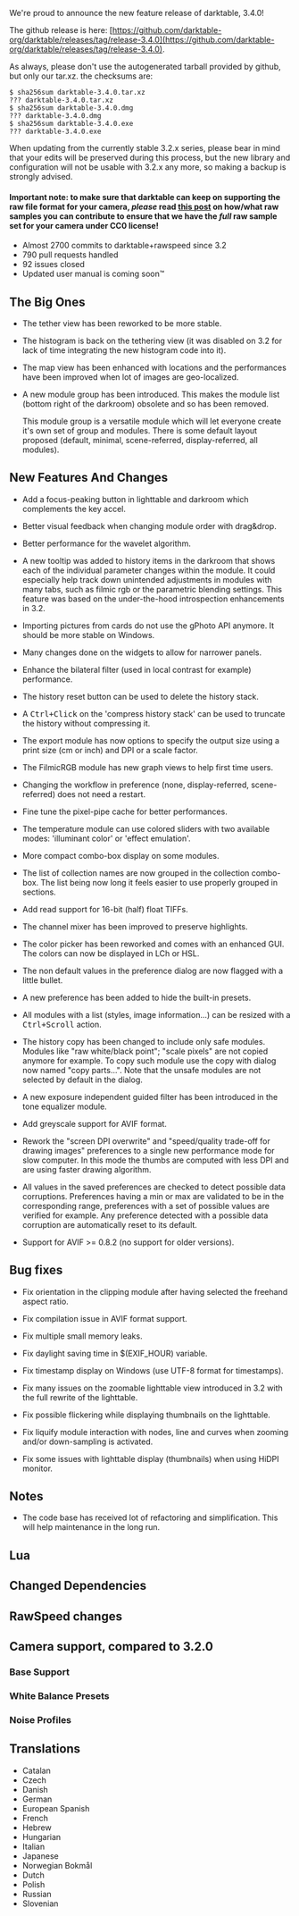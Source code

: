 We're proud to announce the new feature release of darktable, 3.4.0!

The github release is here: [https://github.com/darktable-org/darktable/releases/tag/release-3.4.0](https://github.com/darktable-org/darktable/releases/tag/release-3.4.0).

As always, please don't use the autogenerated tarball provided by
github, but only our tar.xz. the checksums are:

```
$ sha256sum darktable-3.4.0.tar.xz
??? darktable-3.4.0.tar.xz
$ sha256sum darktable-3.4.0.dmg
??? darktable-3.4.0.dmg
$ sha256sum darktable-3.4.0.exe
??? darktable-3.4.0.exe
```

When updating from the currently stable 3.2.x series, please bear in
mind that your edits will be preserved during this process, but the new
library and configuration will not be usable with 3.2.x any more, so
making a backup is strongly advised.

#### Important note: to make sure that darktable can keep on supporting the raw file format for your camera, *please* read [this post](https://discuss.pixls.us/t/raw-samples-wanted/5420?u=lebedevri) on how/what raw samples you can contribute to ensure that we have the *full* raw sample set for your camera under CC0 license!

- Almost 2700 commits to darktable+rawspeed since 3.2
- 790 pull requests handled
- 92 issues closed
- Updated user manual is coming soon™

## The Big Ones

- The tether view has been reworked to be more stable.

- The histogram is back on the tethering view (it was disabled on 3.2
  for lack of time integrating the new histogram code into it).

- The map view has been enhanced with locations and the performances
  have been improved when lot of images are geo-localized.

- A new module group has been introduced. This makes the module list
  (bottom right of the darkroom) obsolete and so has been removed.

  This module group is a versatile module which will let everyone
  create it's own set of group and modules. There is some default
  layout proposed (default, minimal, scene-referred, display-referred,
  all modules).

## New Features And Changes

- Add a focus-peaking button in lighttable and darkroom which
  complements the key accel.

- Better visual feedback when changing module order with drag&drop.

- Better performance for the wavelet algorithm.

- A new tooltip was added to history items in the darkroom that shows
  each of the individual parameter changes within the module. It could
  especially help track down unintended adjustments in modules with
  many tabs, such as filmic rgb or the parametric blending
  settings. This feature was based on the under-the-hood introspection
  enhancements in 3.2.

- Importing pictures from cards do not use the gPhoto API anymore. It
  should be more stable on Windows.

- Many changes done on the widgets to allow for narrower panels.

- Enhance the bilateral filter (used in local contrast for example) performance.

- The history reset button can be used to delete the history stack.

- A <kbd>Ctrl+Click</kbd> on the 'compress history stack' can be used to
  truncate the history without compressing it.

- The export module has now options to specify the output size using a
  print size (cm or inch) and DPI or a scale factor.

- The FilmicRGB module has new graph views to help first time users.

- Changing the workflow in preference (none, display-referred,
  scene-referred) does not need a restart.

- Fine tune the pixel-pipe cache for better performances.

- The temperature module can use colored sliders with two available
  modes: 'illuminant color' or 'effect emulation'.

- More compact combo-box display on some modules.

- The list of collection names are now grouped in the collection
  combo-box. The list being now long it feels easier to use properly
  grouped in sections.

- Add read support for 16-bit (half) float TIFFs.

- The channel mixer has been improved to preserve highlights.

- The color picker has been reworked and comes with an enhanced
  GUI. The colors can now be displayed in LCh or HSL.

- The non default values in the preference dialog are now flagged with
  a little bullet.

- A new preference has been added to hide the built-in presets.

- All modules with a list (styles, image information...) can be
  resized with a <kbd>Ctrl+Scroll</kbd> action.

- The history copy has been changed to include only safe
  modules. Modules like "raw white/black point"; "scale pixels" are
  not copied anymore for example. To copy such module use the copy
  with dialog now named "copy parts...". Note that the unsafe modules
  are not selected by default in the dialog.

- A new exposure independent guided filter has been introduced in the
  tone equalizer module.

- Add greyscale support for AVIF format.

- Rework the "screen DPI overwrite" and "speed/quality trade-off for
  drawing images" preferences to a single new performance mode for
  slow computer. In this mode the thumbs are computed with less DPI
  and are using faster drawing algorithm.

- All values in the saved preferences are checked to detect possible
  data corruptions. Preferences having a min or max are validated to
  be in the corresponding range, preferences with a set of possible
  values are verified for example. Any preference detected with a
  possible data corruption are automatically reset to its default.

- Support for AVIF >= 0.8.2 (no support for older versions).

## Bug fixes

- Fix orientation in the clipping module after having selected the freehand aspect ratio.

- Fix compilation issue in AVIF format support.

- Fix multiple small memory leaks.

- Fix daylight saving time in $(EXIF_HOUR) variable.

- Fix timestamp display on Windows (use UTF-8 format for timestamps).

- Fix many issues on the zoomable lighttable view introduced in 3.2
  with the full rewrite of the lighttable.

- Fix possible flickering while displaying thumbnails on the lighttable.

- Fix liquify module interaction with nodes, line and curves when
  zooming and/or down-sampling is activated.

- Fix some issues with lighttable display (thumbnails) when using
  HiDPI monitor.

## Notes

- The code base has received lot of refactoring and
  simplification. This will help maintenance in the long run.

## Lua


## Changed Dependencies


## RawSpeed changes


## Camera support, compared to 3.2.0

### Base Support


### White Balance Presets


### Noise Profiles


## Translations

- Catalan
- Czech
- Danish
- German
- European Spanish
- French
- Hebrew
- Hungarian
- Italian
- Japanese
- Norwegian Bokmål
- Dutch
- Polish
- Russian
- Slovenian
